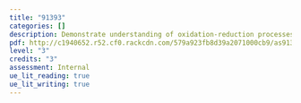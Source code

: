 ```yaml
---
title: "91393"
categories: []
description: Demonstrate understanding of oxidation-reduction processes
pdf: http://c1940652.r52.cf0.rackcdn.com/579a923fb8d39a2071000cb9/as91393.pdf
level: "3"
credits: "3"
assessment: Internal
ue_lit_reading: true
ue_lit_writing: true
---
```

